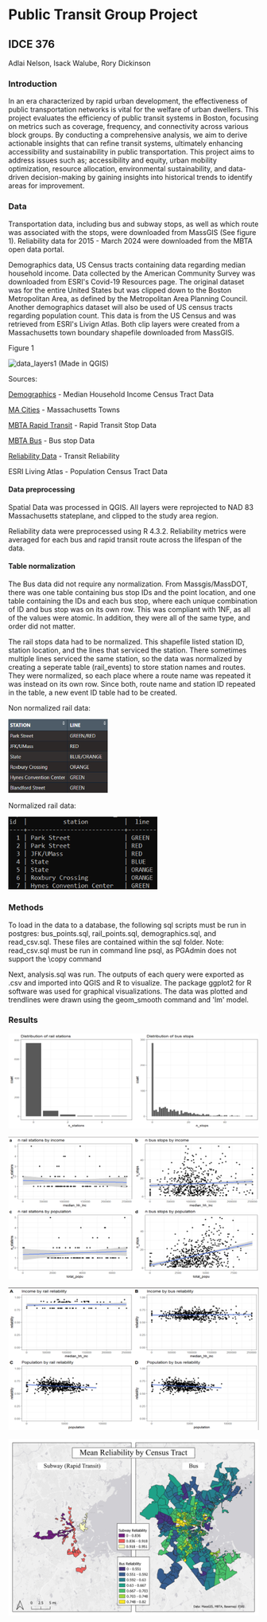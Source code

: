 # Public Transit Group Project
## IDCE 376
Adlai Nelson, Isack Walube, Rory Dickinson

### Introduction
In an era characterized by rapid urban development, the effectiveness of public transportation networks is vital for the welfare of urban dwellers. This project evaluates the efficiency of public transit systems in Boston, focusing on metrics such as coverage, frequency, and connectivity across various block groups. By conducting a comprehensive analysis, we aim to derive actionable insights that can refine transit systems, ultimately enhancing accessibility and sustainability in public transportation.
This project aims to address issues such as; accessibility and equity, urban mobility optimization, resource allocation, environmental sustainability, and data-driven decision-making by gaining insights into historical trends to identify areas for improvement. 

### Data

Transportation data, including bus and subway stops, as well as which route was associated with the stops, were downloaded from MassGIS (See figure 1). Reliability data for 2015 - March 2024 were downloaded from the MBTA open data portal. 

Demographics data, US Census tracts containing data regarding median household income. Data collected by the American Community Survey was downloaded from ESRI's Covid-19 Resources page. The original dataset was for the entire United States but was clipped down to the Boston Metropolitan Area, as defined by the Metropolitan Area Planning Council. Another demographics dataset will also be used of US census tracts regarding population count. This data is from the US Census and was retrieved from ESRI's Livign Atlas. Both clip layers were created from a Massachusetts town boundary shapefile downloaded from MassGIS. 

Figure 1

![data_layers1](https://github.com/adlai-nelson/PublicTransit/assets/131007848/a7cfb7d0-3d71-4c4b-abb6-3ccec2a568ab)
(Made in QGIS)

Sources:

[Demographics](https://coronavirus-resources.esri.com/datasets/esri::county-28/explore?location=33.307776%2C-119.918825%2C4.00) - Median Household Income Census Tract Data

[MA Cities](https://www.mass.gov/info-details/massgis-data-2020-us-census-towns) - Massachusetts Towns

[MBTA Rapid Transit](https://www.mass.gov/info-details/massgis-data-mbta-rapid-transit) - Rapid Transit Stop Data

[MBTA Bus](https://www.mass.gov/info-details/massgis-data-mbta-bus-routes-and-stops) - Bus stop Data

[Reliability Data](https://mbta-massdot.opendata.arcgis.com/datasets/b3a24561c2104422a78b593e92b566d5_0/explore) - Transit Reliability

ESRI Living Atlas - Population Census Tract Data

#### Data preprocessing

Spatial Data was processed in QGIS. All layers were reprojected to NAD 83 Massachusetts stateplane, and clipped to the study area region.

Reliability data were preprocessed using R 4.3.2. Reliability metrics were averaged for each bus and rapid transit route across the lifespan of the data. 


#### Table normalization
The Bus data did not require any normalization. From Massgis/MassDOT, there was one table containing bus stop IDs and the point location, and one table containing the IDs and each bus stop, where each unique combination of ID and bus stop was on its own row. This was compliant with 1NF, as all of the values were atomic. In addition, they were all of the same type, and order did not matter. 

The rail stops data had to be normalized.
This shapefile listed station ID, station location, and the lines that serviced the station. 
There sometimes multiple lines serviced the same station, so the data was normalized by creating a seperate table (rail_events) to store station names and routes. 
They were normalized, so each place where a route name was repeated it was instead on its own row. Since both, route name and station ID repeated in the table, a new event ID table had to be created.

Non normalized rail data:

<img src="figures/non-normalized_rail.png" alt="non normalized table" width="200"/>

Normalized rail data:

<img src="figures/normalized_rail.png" alt="normalized rail table" width="300"/>

### Methods

To load in the data to a database, the following sql scripts must be run in postgres:
bus_points.sql, rail_points.sql, demographics.sql, and read_csv.sql.
These files are contained within the sql folder.
Note: read_csv.sql must be run in command line psql, as PGAdmin does not support the \copy command


Next, analysis.sql was run. The outputs of each query were exported as .csv and imported into QGIS and R to visualize.
The package ggplot2 for R software was used for graphical visualizations. 
The data was plotted and trendlines were drawn using the geom_smooth command and 'lm' model.


### Results

![Two bar graphs showing distribution of n stops/stations per census block](figures/distribution_stops.png)

![Four scatter plot graphs showing relationship between income, population, and n stops/stations](figures/n_per_tract.png)

![Four scatter plot graphs showing relationship between income, population, and reliability](figures/rely_per_tract.png)



![Map showing spatial dimention of reliability for rail and bus lines](figures/reliability.png)





